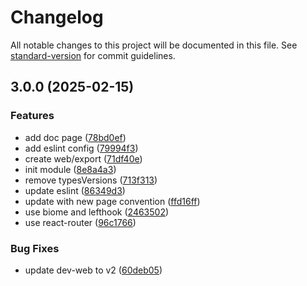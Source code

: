 # Changelog

All notable changes to this project will be documented in this file. See [standard-version](https://github.com/conventional-changelog/standard-version) for commit guidelines.

## 3.0.0 (2025-02-15)


### Features

* add doc page ([78bd0ef](https://github.com/RoxaVN/roxavn/commit/78bd0ef7f0a01337087100f72d29357dcc4b5402))
* add eslint config ([79994f3](https://github.com/RoxaVN/roxavn/commit/79994f32e9cf9e7a295b673bf6ea4059469cd022))
* create web/export ([71df40e](https://github.com/RoxaVN/roxavn/commit/71df40e402b056f02b2ab4ab831b3c84e19a1403))
* init module ([8e8a4a3](https://github.com/RoxaVN/roxavn/commit/8e8a4a3168d173294c85c8dff4dce89e7c0ddcc6))
* remove typesVersions ([713f313](https://github.com/RoxaVN/roxavn/commit/713f3132a099693696c4a1fe069824f38be750b8))
* update eslint ([86349d3](https://github.com/RoxaVN/roxavn/commit/86349d3ad2c1833657d0942c38bba9d217658af6))
* update with new page convention ([ffd16ff](https://github.com/RoxaVN/roxavn/commit/ffd16ff1d78964a8bd9d8914fd704f73a56a34bb))
* use biome and lefthook ([2463502](https://github.com/RoxaVN/roxavn/commit/2463502a2dfa39bff9379f57293822679b30a309))
* use react-router ([96c1766](https://github.com/RoxaVN/roxavn/commit/96c176651fbd517e59a41bbcafa7eff22dcaafe2))


### Bug Fixes

* update dev-web to v2 ([60deb05](https://github.com/RoxaVN/roxavn/commit/60deb050b4e8061ea68916e6f8a636b98b956b81))
